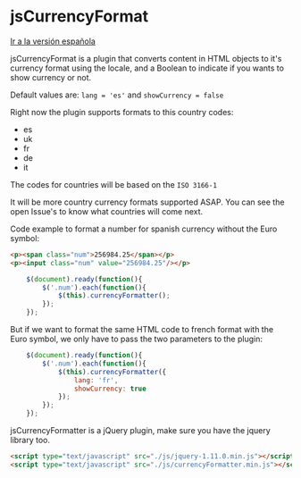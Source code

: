jsCurrencyFormat
================

[Ir a la versión española](https://github.com/MarinaPlanells/jsCurrencyFormat/blob/master/README.md)

jsCurrencyFormat is a plugin that converts content in HTML objects to it's currency format using the locale, and a Boolean to indicate if you wants to show currency or not.

Default values are: `lang = 'es'` and `showCurrency = false`

Right now the plugin supports formats to this country codes:

- es
- uk
- fr
- de
- it

The codes for countries will be based on the `ISO 3166-1`

It will be more country currency formats supported ASAP. You can see the open Issue's to know what countries will come next.

Code example to format a number for spanish currency without the Euro symbol:

```html
<p><span class="num">256984.25</span></p>
<p><input class="num" value="256984.25"/></p>
```

```js
    $(document).ready(function(){
        $('.num').each(function(){
            $(this).currencyFormatter();
        });
    });
```

But if we want to format the same HTML code to french format with the Euro symbol, we only have to pass the two parameters to the plugin:

```js
    $(document).ready(function(){
        $('.num').each(function(){
            $(this).currencyFormatter({
                lang: 'fr',
                showCurrency: true
            });
        });
    });
```

jsCurrencyFormatter is a jQuery plugin, make sure you have the jquery library too.

```html
<script type="text/javascript" src="./js/jquery-1.11.0.min.js"></script>
<script type="text/javascript" src="./js/currencyFormatter.min.js"></script>
```
